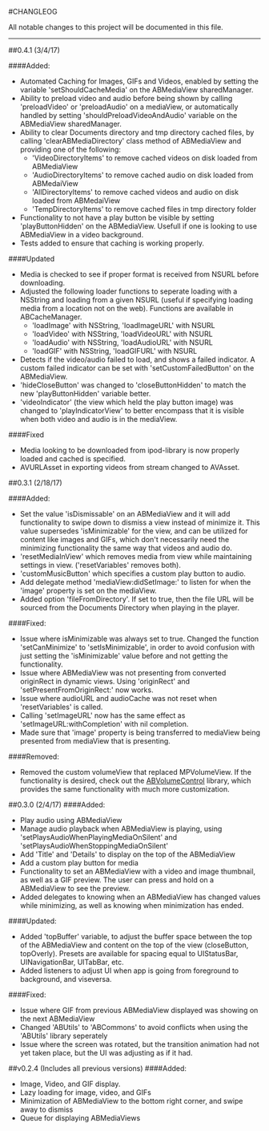 
#CHANGLEOG

All notable changes to this project will be documented in this file.
***

##0.4.1 (3/4/17)

####Added:
* Automated Caching for Images, GIFs and Videos, enabled by setting the variable 'setShouldCacheMedia' on the ABMediaView sharedManager.
* Ability to preload video and audio before being shown by calling 'preloadVideo' or 'preloadAudio' on a mediaView, or automatically handled by setting 'shouldPreloadVideoAndAudio' variable on the ABMediaView sharedManager.
* Ability to clear Documents directory and tmp directory cached files, by calling 'clearABMediaDirectory' class method of ABMediaView and providing one of the following:
  * 'VideoDirectoryItems' to remove cached videos on disk loaded from ABMediaView
  * 'AudioDirectoryItems' to remove cached audio on disk loaded from ABMedaiView
  * 'AllDirectoryItems' to remove cached videos and audio on disk loaded from ABMedaiView
  * 'TempDirectoryItems' to remove cached files in tmp directory folder
* Functionality to not have a play button be visible by setting 'playButtonHidden' on the ABMediaView. Usefull if one is looking to use ABMediaView in a video background.
* Tests added to ensure that caching is working properly.

####Updated
* Media is checked to see if proper format is received from NSURL before downloading.
* Adjusted the following loader functions to seperate loading with a NSString and loading from a given NSURL (useful if specifying loading media from a location not on the web). Functions are available in ABCacheManager.
  * 'loadImage' with NSString, 'loadImageURL' with NSURL
  * 'loadVideo' with NSString, 'loadVideoURL' with NSURL
  * 'loadAudio' with NSString, 'loadAudioURL' with NSURL
  * 'loadGIF' with NSString, 'loadGIFURL' with NSURL
* Detects if the video/audio failed to load, and shows a failed indicator. A custom failed indicator can be set with 'setCustomFailedButton' on the ABMediaView.
* 'hideCloseButton' was changed to 'closeButtonHidden' to match the new 'playButtonHidden' variable better.
* 'videoIndicator' (the view which held the play button image) was changed to 'playIndicatorView' to better encompass that it is visible when both video and audio is in the mediaView.

####Fixed
* Media looking to be downloaded from ipod-library is now properly loaded and cached is specified.
* AVURLAsset in exporting videos from stream changed to AVAsset.

##0.3.1 (2/18/17)

####Added:
* Set the value 'isDismissable' on an ABMediaView and it will add functionality to swipe down to dismiss a view instead of minimize it. This value supersedes 'isMinimizable' for the view, and can be utilized for content like images and GIFs, which don't necessarily need the minimizing functionality the same way that videos and audio do.
* 'resetMediaInView' which removes media from view while maintaining settings in view. ('resetVariables' removes both).
* 'customMusicButton' which specifies a custom play button to audio.
* Add delegate method 'mediaView:didSetImage:' to listen for when the 'image' property is set on the mediaView.
* Added option 'fileFromDirectory'. If set to true, then the file URL will be sourced from the Documents Directory when playing in the player.

####Fixed:
* Issue where isMinimizable was always set to true. Changed the function 'setCanMinimize' to 'setIsMinimizable', in order to avoid confusion with just setting the 'isMinimizable' value before and not getting the functionality.
* Issue where ABMediaView was not presenting from converted originRect in dynamic views. Using 'originRect' and 'setPresentFromOriginRect:' now works.
* Issue where audioURL and audioCache was not reset when 'resetVariables' is called.
* Calling 'setImageURL' now has the same effect as 'setImageURL:withCompletion' with nil completion.
* Made sure that 'image' property is being transferred to mediaView being presented from mediaView that is presenting.

####Removed:
* Removed the custom volumeView that replaced MPVolumeView. If the functionality is desired, check out the [ABVolumeControl](https://github.com/AndrewBoryk/ABVolumeControl) library, which provides the same functionality with much more customization.

##0.3.0 (2/4/17)
####Added:
* Play audio using ABMediaView
* Manage audio playback when ABMediaView is playing, using 'setPlaysAudioWhenPlayingMediaOnSilent' and 'setPlaysAudioWhenStoppingMediaOnSilent'
* Add 'Title' and 'Details' to display on the top of the ABMediaView
* Add a custom play button for media
* Functionality to set an ABMediaView with a video and image thumbnail, as well as a GIF preview. The user can press and hold on a ABMediaView to see the preview.
* Added delegates to knowing when an ABMediaView has changed values while minimizing, as well as knowing when minimization has ended.

####Updated:
* Added 'topBuffer' variable, to adjust the buffer space between the top of the ABMediaView and content on the top of the view (closeButton, topOverly). Presets are available for spacing equal to UIStatusBar, UINavigationBar, UITabBar, etc.
* Added listeners to adjust UI when app is going from foreground to background, and viseversa.

####Fixed:
* Issue where GIF from previous ABMediaView displayed was showing on the next ABMediaView
* Changed 'ABUtils' to 'ABCommons' to avoid conflicts when using the 'ABUtils' library seperately
* Issue where the screen was rotated, but the transition animation had not yet taken place, but the UI was adjusting as if it had.

##v0.2.4 (Includes all previous versions)
####Added:
* Image, Video, and GIF display.
* Lazy loading for image, video, and GIFs
* Minimization of ABMediaView to the bottom right corner, and swipe away to dismiss
* Queue for displaying ABMediaViews



